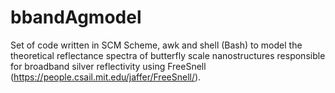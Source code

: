 # bbandAgmodel
Set of code written in SCM Scheme, awk and shell (Bash) to model the theoretical reflectance spectra of butterfly scale nanostructures responsible for broadband silver reflectivity using FreeSnell (https://people.csail.mit.edu/jaffer/FreeSnell/).

